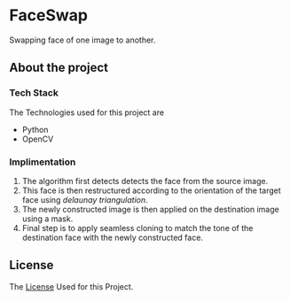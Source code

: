 # FaceSwap
Swapping face of one image to another.

## About the project
### Tech Stack
The Technologies used for this project are
* Python
* OpenCV
### Implimentation
1. The algorithm first detects detects the face from the source image.
2. This face is then restructured according to the orientation of the target face using _delaunay triangulation_.
3. The newly constructed image is then applied on the destination image using a mask.
4. Final step is to apply seamless cloning to match the tone of the destination face with the newly constructed face.

## License
The [License](https://github.com/Jamm02/AirDraw/blob/master/LICENSE) Used for this Project.
